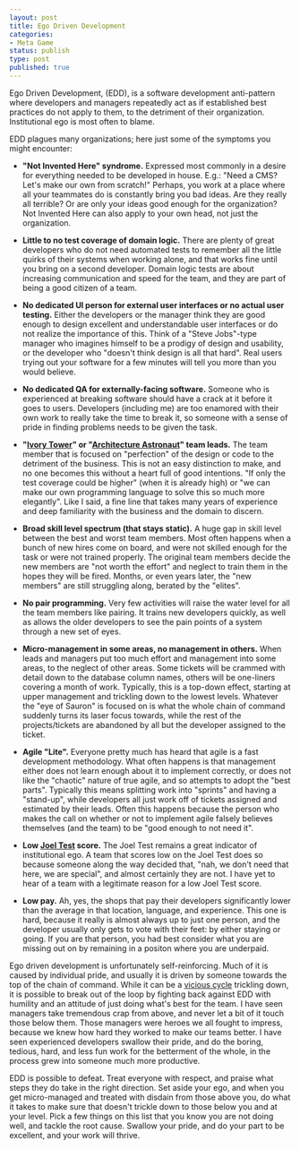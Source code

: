 ```yaml
---
layout: post
title: Ego Driven Development
categories:
- Meta Game
status: publish
type: post
published: true
---
```


Ego Driven Development, (EDD), is a software development anti-pattern where
developers and managers repeatedly act as if established best practices do not
apply to them, to the detriment of their organization. Institutional ego is most
often to blame.

EDD plagues many organizations; here just some of the symptoms you might
encounter:

* **"Not Invented Here" syndrome.** Expressed most commonly in a desire for
  everything needed to be developed in house. E.g.: "Need a CMS? Let's make our
  own from scratch!" Perhaps, you work at a place where all your teammates do is
  constantly bring you bad ideas. Are they really all terrible? Or are only your
  ideas good enough for the organization? Not Invented Here can also apply to
  your own head, not just the organization.


* **Little to no test coverage of domain logic.** There are plenty of great
developers who do not need automated tests to remember all the little quirks of
their systems when working alone, and that works fine until you bring on a
second developer. Domain logic tests are about increasing communication and
speed for the team, and they are part of being a good citizen of a team.

* **No dedicated UI person for external user interfaces or no actual user
testing.** Either the developers or the manager think they are good enough to
design excellent and understandable user interfaces or do not realize the
importance of this. Think of a "Steve Jobs"-type manager who imagines himself to
be a prodigy of design and usability, or the developer who "doesn't think design
is all that hard". Real users trying out your software for a few minutes will
tell you more than you would believe.

* **No dedicated QA for externally-facing software.** Someone who is experienced
at breaking software should have a crack at it before it goes to users.
Developers (including me) are too enamored with their own work to really take
the time to break it, so someone with a sense of pride in finding problems needs
to be given the task.

* **"<a href="http://en.wikipedia.org/wiki/Ivory_Tower">Ivory Tower</a>" or "<a
href="http://www.joelonsoftware.com/articles/fog0000000018.html">Architecture Astronaut</a>" team leads.** The team member that is focused on "perfection" of
the design or code to the detriment of the business. This is not an easy
distinction to make, and no one becomes this without a heart full of good
intentions. "If only the test coverage could be higher" (when it is already
high) or "we can make our own programming language to solve this so much more
elegantly". Like I said, a fine line that takes many years of experience and
deep familiarity with the business and the domain to discern.

* **Broad skill level spectrum (that stays static).** A huge gap in skill level
between the best and worst team members. Most often happens when a bunch of new
hires come on board, and were not skilled enough for the task or were not
trained properly. The original team members decide the new members are "not
worth the effort" and neglect to train them in the hopes they will be fired.
Months, or even years later, the "new members" are still struggling along,
berated by the "elites".

* **No pair programming.** Very few activities will raise the water level for
all the team members like pairing. It trains new developers quickly, as well as
allows the older developers to see the pain points of a system through a new set
of eyes.

* **Micro-management in some areas, no management in others.** When leads and
managers put too much effort and management into some areas, to the neglect of
other areas. Some tickets will be crammed with detail down to the database
column names, others will be one-liners covering a month of work. Typically,
this is a top-down effect, starting at upper management and trickling down to
the lowest levels. Whatever the "eye of Sauron" is focused on is what the whole
chain of command suddenly turns its laser focus towards, while the rest of the
projects/tickets are abandoned by all but the developer assigned to the ticket.

* **Agile "Lite".** Everyone pretty much has heard that agile is a fast
development methodology. What often happens is that management either does not
learn enough about it to implement correctly, or does not like the "chaotic"
nature of true agile, and so attempts to adopt the "best parts". Typically this
means splitting work into "sprints" and having a "stand-up", while developers
all just work off of tickets assigned and estimated by their leads. Often this
happens because the person who makes the call on whether or not to implement
agile falsely believes themselves (and the team) to be "good enough to not need
it".

* **Low <a href="http://www.joelonsoftware.com/articles/fog0000000043.html">Joel
Test</a> score.** The Joel Test remains a great indicator of institutional ego.
A team that scores low on the Joel Test does so because someone along the way
decided that, "nah, we don't need that here, we are special", and almost
certainly they are not. I have yet to hear of a team with a legitimate reason
for a low Joel Test score.

* **Low pay.** Ah, yes, the shops that pay their developers significantly
lower than the average in that location, language, and experience. This one is
hard, because it really is almost always up to just one person, and the
developer usually only gets to vote with their feet: by either staying or going.
If you are that person, you had best consider what you are missing out on by
remaining in a positon where you are underpaid.

Ego driven development is unfortunately self-reinforcing. Much of it is caused
by individual pride, and usually it is driven by someone towards the top of the
chain of command. While it can be a <a
href="http://en.wikipedia.org/wiki/Virtuous_circle_and_vicious_circle#Vicious_circle_2">vicious
cycle</a> trickling down, it is possible to break out of the loop by fighting
back against EDD with humility and an attitude of just doing what's best for the
team. I have seen managers take tremendous crap from above, and never let a bit
of it touch those below them. Those managers were heroes we all fought to
impress, because we knew how hard they worked to make our teams better. I have
seen experienced developers swallow their pride, and do the boring, tedious,
hard, and less fun work for the betterment of the whole, in the process grew
into someone much more productive.

EDD is possible to defeat. Treat everyone with respect, and praise what steps
they do take in the right direction. Set aside your ego, and when you get
micro-managed and treated with disdain from those above you, do what it takes to
make sure that doesn't trickle down to those below you and at your level. Pick a
few things on this list that you know you are not doing well, and tackle the
root cause. Swallow your pride, and do your part to be excellent, and your work
will thrive. 
